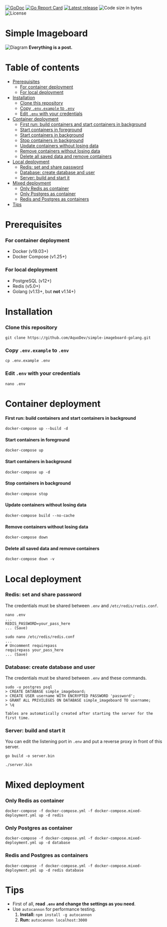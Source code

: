 [![GoDoc](https://godoc.org/github.com/AquoDev/simple-imageboard-golang?status.svg)](https://godoc.org/github.com/AquoDev/simple-imageboard-golang)
[![Go Report Card](https://goreportcard.com/badge/github.com/AquoDev/simple-imageboard-golang)](https://goreportcard.com/report/github.com/AquoDev/simple-imageboard-golang)
[![Latest release](https://img.shields.io/github/v/release/AquoDev/simple-imageboard-golang)](https://github.com/AquoDev/simple-imageboard-golang/releases/latest)
![Code size in bytes](https://img.shields.io/github/languages/code-size/AquoDev/simple-imageboard-golang)
![License](https://img.shields.io/github/license/AquoDev/simple-imageboard-golang)

# Simple Imageboard

![Diagram](https://i.imgur.com/8YVWuRM.png)
**Everything is a post.**

# Table of contents

-   [Prerequisites](#prerequisites)
    -   [For container deployment](#for-container-deployment)
    -   [For local deployment](#for-local-deployment)
-   [Installation](#installation)
    -   [Clone this repository](#clone-this-repository)
    -   [Copy `.env.example` to `.env`](#copy-envexample-to-env)
    -   [Edit `.env` with your credentials](#edit-env-with-your-credentials)
-   [Container deployment](#container-deployment)
    -   [First run: build containers and start containers in background](#first-run-build-containers-and-start-containers-in-background)
    -   [Start containers in foreground](#start-containers-in-foreground)
    -   [Start containers in background](#start-containers-in-background)
    -   [Stop containers in background](#stop-containers-in-background)
    -   [Update containers without losing data](#update-containers-without-losing-data)
    -   [Remove containers without losing data](#remove-containers-without-losing-data)
    -   [Delete all saved data and remove containers](#delete-all-saved-data-and-remove-containers)
-   [Local deployment](#local-deployment)
    -   [Redis: set and share password](#redis-set-and-share-password)
    -   [Database: create database and user](#database-create-database-and-user)
    -   [Server: build and start it](#server-build-and-start-it)
-   [Mixed deployment](#mixed-deployment)
    -   [Only Redis as container](#only-redis-as-container)
    -   [Only Postgres as container](#only-postgres-as-container)
    -   [Redis and Postgres as containers](#redis-and-postgres-as-containers)
-   [Tips](#tips)

# Prerequisites

### For container deployment

-   Docker (v19.03+)
-   Docker Compose (v1.25+)

### For local deployment

-   PostgreSQL (v12+)
-   Redis (v5.0+)
-   Golang (v1.13+, but **not** v1.14+)

# Installation

### Clone this repository

```console
git clone https://github.com/AquoDev/simple-imageboard-golang.git
```

### Copy `.env.example` to `.env`

```console
cp .env.example .env
```

### Edit `.env` with your credentials

```console
nano .env
```

# Container deployment

#### First run: build containers and start containers in background

```console
docker-compose up --build -d
```

#### Start containers in foreground

```console
docker-compose up
```

#### Start containers in background

```console
docker-compose up -d
```

#### Stop containers in background

```console
docker-compose stop
```

#### Update containers without losing data

```console
docker-compose build --no-cache
```

#### Remove containers without losing data

```console
docker-compose down
```

#### Delete all saved data and remove containers

```console
docker-compose down -v
```

# Local deployment

### Redis: set and share password

The credentials must be shared between `.env` and `/etc/redis/redis.conf`.

```console
nano .env
...
REDIS_PASSWORD=your_pass_here
... (Save)
```

```console
sudo nano /etc/redis/redis.conf
...
# Uncomment requirepass
requirepass your_pass_here
... (Save)
```

### Database: create database and user

The credentials must be shared between `.env` and these commands.

```console
sudo -u postgres psql
> CREATE DATABASE simple_imageboard;
> CREATE USER username WITH ENCRYPTED PASSWORD 'password';
> GRANT ALL PRIVILEGES ON DATABASE simple_imageboard TO username;
> \q
```

`Tables are automatically created after starting the server for the first time.`

### Server: build and start it

You can edit the listening port in `.env` and put a reverse proxy in front of this server.

```console
go build -o server.bin
```

```console
./server.bin
```

# Mixed deployment

### Only Redis as container

```console
docker-compose -f docker-compose.yml -f docker-compose.mixed-deployment.yml up -d redis
```

### Only Postgres as container

```console
docker-compose -f docker-compose.yml -f docker-compose.mixed-deployment.yml up -d database
```

### Redis and Postgres as containers

```console
docker-compose -f docker-compose.yml -f docker-compose.mixed-deployment.yml up -d redis database
```

# Tips

-   First of all, **read `.env` and change the settings as you need**.
-   Use `autocannon` for performance testing.
    1. **Install:** `npm install -g autocannon`
    2. **Run:** `autocannon localhost:3000`
